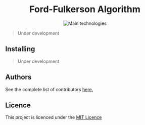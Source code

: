 <div align="center">

# Ford-Fulkerson Algorithm

![Main technologies](https://go-skill-icons.vercel.app/api/icons?i=rust,github,vscode,linux)

</div>

> Under development

## Installing

> Under development

## Authors

See the complete list of contributors [here.](AUTHORS.md)

## Licence

This project is licenced under the [MIT Licence](LICENSE)
